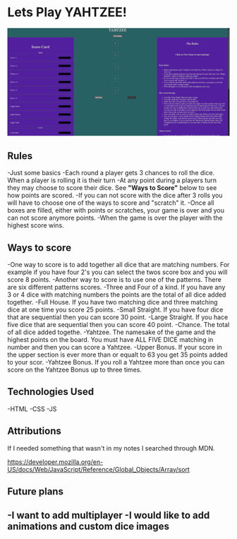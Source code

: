 # Lets Play YAHTZEE!

![Game Screen Shot](images/CE486684-88C5-4D2D-A3EA-474744CD25C4.png)

## Rules

-Just some basics
-Each round a player gets 3 chances to roll the dice. When a player is rolling it is their turn
-At any point during a players turn they may choose to score their dice. See **"Ways to Score"** below to see how points are scored.
-If you can not score with the dice after 3 rolls you will have to choose one of the ways to score and "scratch" it.
-Once all boxes are filled, either with points or scratches, your game is over and you can not score anymore points.
-When the game is over the player with the highest score wins.

## Ways to score

-One way to score is to add together all dice that are matching numbers. For example if you have four 2's you can select the twos score box and you will score 8 points.
-Another way to score is to use one of the patterns. There are six different patterns scores.
    -Three and Four of a kind. If you have any 3 or 4 dice with matching numbers the points are the total of all dice added together.
    -Full House. If you have two matching dice and three matching dice at one time you score 25 points.
    -Small Straight. If you have four dice that are sequential then you can score 30 point.
    -Large Straight. If you hace five dice that are sequential then you can score 40 point.
    -Chance. The total of all dice added togethe.
    -Yahtzee. The namesake of the game and the highest points on the board. You must have ALL FIVE DICE matching in number and then you can score a Yahtzee.
-Upper Bonus. If your score in the upper section is ever more than or equalt to 63 you get 35 points added to your scor.
-Yahtzee Bonus. If you roll a Yahtzee more than once you can score on the Yahtzee Bonus up to three times.

## Technologies Used

-HTML
-CSS
-JS

## Attributions

If I needed something that wasn't in my notes I searched through MDN.

https://developer.mozilla.org/en-US/docs/Web/JavaScript/Reference/Global_Objects/Array/sort

## Future plans

-I want to add multiplayer
-I would like to add animations and custom dice images
-



